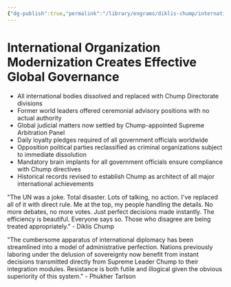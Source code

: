 ```yaml
---
{"dg-publish":true,"permalink":"/library/engrams/diklis-chump/international-organization-modernization-creates-effective-global-governance-1/","tags":["DC/Global-Destruction","DC/AS6"]}
---
```


# International Organization Modernization Creates Effective Global Governance

- All international bodies dissolved and replaced with Chump Directorate divisions
- Former world leaders offered ceremonial advisory positions with no actual authority
- Global judicial matters now settled by Chump-appointed Supreme Arbitration Panel
- Daily loyalty pledges required of all government officials worldwide
- Opposition political parties reclassified as criminal organizations subject to immediate dissolution
- Mandatory brain implants for all government officials ensure compliance with Chump directives
- Historical records revised to establish Chump as architect of all major international achievements

"The UN was a joke. Total disaster. Lots of talking, no action. I've replaced all of it with direct rule. Me at the top, my people handling the details. No more debates, no more votes. Just perfect decisions made instantly. The efficiency is beautiful. Everyone says so. Those who disagree are being treated appropriately." - Diklis Chump

"The cumbersome apparatus of international diplomacy has been streamlined into a model of administrative perfection. Nations previously laboring under the delusion of sovereignty now benefit from instant decisions transmitted directly from Supreme Leader Chump to their integration modules. Resistance is both futile and illogical given the obvious superiority of this system." - Phukher Tarlson
